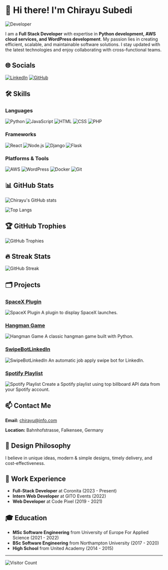 # 👋 Hi there! I'm Chirayu Subedi

![Developer](https://i.giphy.com/media/v1.Y2lkPTc5MGI3NjExejYzajFhc2FmYnBxNnJ4b2xibGN6eHR3cmdiY2xiNHhvMDBwcTRmMiZlcD12MV9pbnRlcm5hbF9naWZfYnlfaWQmY3Q9Zw/zhxGnB66MyK4iczQYy/giphy.gif)

I am a **Full Stack Developer** with expertise in **Python development, AWS cloud services, and WordPress development**. My passion lies in creating efficient, scalable, and maintainable software solutions. I stay updated with the latest technologies and enjoy collaborating with cross-functional teams.

## 🌐 Socials

[![LinkedIn](https://img.shields.io/badge/LinkedIn-0A66C2?style=for-the-badge&logo=linkedin&logoColor=white)](https://linkedin.com/in/chirayu-subedi)
[![GitHub](https://img.shields.io/badge/GitHub-181717?style=for-the-badge&logo=github&logoColor=white)](https://github.com/ChirayuSubedi)

## 🛠️ Skills

### Languages
![Python](https://img.shields.io/badge/Python-3776AB?style=for-the-badge&logo=python&logoColor=white) ![JavaScript](https://img.shields.io/badge/JavaScript-F7DF1E?style=for-the-badge&logo=javascript&logoColor=black) ![HTML](https://img.shields.io/badge/HTML-E34F26?style=for-the-badge&logo=html5&logoColor=white) ![CSS](https://img.shields.io/badge/CSS-1572B6?style=for-the-badge&logo=css3&logoColor=white) ![PHP](https://img.shields.io/badge/PHP-777BB4?style=for-the-badge&logo=php&logoColor=white)

### Frameworks
![React](https://img.shields.io/badge/React-20232A?style=for-the-badge&logo=react&logoColor=61DAFB) ![Node.js](https://img.shields.io/badge/Node.js-339933?style=for-the-badge&logo=nodedotjs&logoColor=white) ![Django](https://img.shields.io/badge/Django-092E20?style=for-the-badge&logo=django&logoColor=white) ![Flask](https://img.shields.io/badge/Flask-000000?style=for-the-badge&logo=flask&logoColor=white)

### Platforms & Tools
![AWS](https://img.shields.io/badge/AWS-232F3E?style=for-the-badge&logo=amazonaws&logoColor=white) ![WordPress](https://img.shields.io/badge/WordPress-21759B?style=for-the-badge&logo=wordpress&logoColor=white) ![Docker](https://img.shields.io/badge/Docker-2496ED?style=for-the-badge&logo=docker&logoColor=white) ![Git](https://img.shields.io/badge/Git-F05032?style=for-the-badge&logo=git&logoColor=white)

## 📊 GitHub Stats

![Chirayu's GitHub stats](https://github-readme-stats.vercel.app/api?username=ChirayuSubedi&show_icons=true&theme=radical)

![Top Langs](https://github-readme-stats.vercel.app/api/top-langs/?username=ChirayuSubedi&layout=compact&theme=radical)

## 🏆 GitHub Trophies

![GitHub Trophies](https://github-profile-trophy.vercel.app/?username=ChirayuSubedi&theme=radical)

## 🔥 Streak Stats

![GitHub Streak](https://github-readme-streak-stats.herokuapp.com/?user=ChirayuSubedi&theme=radical)

## 🗂️ Projects

### [SpaceX Plugin](https://github.com/ChirayuSubedi/SpaceX-plugin)
![SpaceX Plugin](https://i.imgur.com/UXDkHSc.jpg)
A plugin to display SpaceX launches.

### [Hangman Game](https://github.com/ChirayuSubedi/hangman_game)
![Hangman Game](https://i.imgur.com/A3WZW2J.jpg)
A classic hangman game built with Python.

### [SwipeBotLinkedIn](https://github.com/ChirayuSubedi/SwipeBotLinkedIn)
![SwipeBotLinkedIn](https://i.imgur.com/MXL2bOn.jpg)
An automatic job apply swipe bot for LinkedIn.

### [Spotify Playlist](https://github.com/ChirayuSubedi/SpotifyPlaylist)
![Spotify Playlist](https://i.imgur.com/QIb1R5C.jpg)
Create a Spotify playlist using top billboard API data from your Spotify account.

## 📫 Contact Me

**Email:** chirayu@info.com

**Location:** Bahnhofstrasse, Falkensee, Germany

## 🎨 Design Philosophy

I believe in unique ideas, modern & simple designs, timely delivery, and cost-effectiveness.

## 💼 Work Experience

- **Full-Stack Developer** at Coronita (2023 - Present)
- **Intern Web Developer** at GITO Events (2022)
- **Web Developer** at Code Pixel (2019 - 2021)

## 🎓 Education

- **MSc Software Engineering** from University of Europe For Applied Science (2021 - 2022)
- **BSc Software Engineering** from Northampton University (2017 - 2020)
- **High School** from United Academy (2014 - 2015)

---

![Visitor Count](https://komarev.com/ghpvc/?username=ChirayuSubedi&color=blue)
